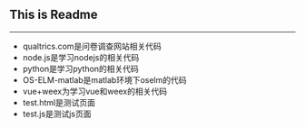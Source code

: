 ## This is Readme
***
* qualtrics.com是问卷调查网站相关代码
* node.js是学习nodejs的相关代码
* python是学习python的相关代码
* OS-ELM-matlab是matlab环境下oselm的代码
* vue+weex为学习vue和weex的相关代码
* test.html是测试页面
* test.js是测试js页面

